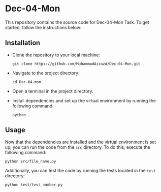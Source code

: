 # **Dec-04-Mon**

This repository contains the source code for Dec-04-Mon Task. To get started, follow the instructions below:


## Installation

* Clone the repository to your local machine:

  ```
  git clone https://github.com/MuhammadAizazA/Dec-04-Mon.git
  ```
* Navigate to the project directory:

  ```
  cd Dec-04-mon
  ```
* Open a terminal in the project directory.
* Install dependencies and set up the virtual environment by running the following command:

  ```
  python .
  ```


## Usage

Now that the dependencies are installed and the virtual environment is set up, you can run the code from the `src` directory. To do this, execute the following command:

```
python src/file_name.py
```

Additionally, you can test the code by running the tests located in the `test` directory:

```
python test/test_number.py
```

